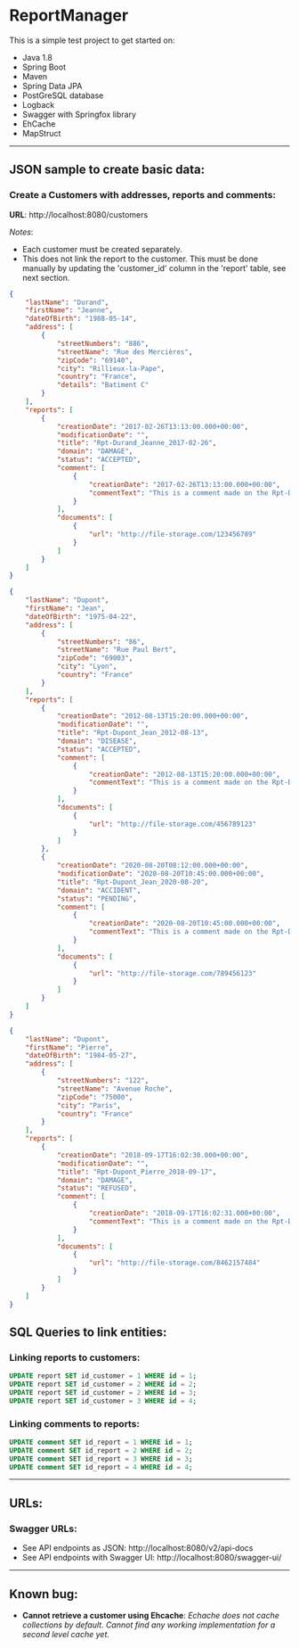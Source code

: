 # ReportManager
This is a simple test project to get started on:
  - Java 1.8
  - Spring Boot
  - Maven
  - Spring Data JPA
  - PostGreSQL database
  - Logback
  - Swagger with Springfox library
  - EhCache
  - MapStruct

***
## JSON sample to create basic data:
### Create a Customers with addresses, reports and comments:
**URL**: http://localhost:8080/customers

*Notes*: 
  - Each customer must be created separately.
  - This does not link the report to the customer. This must be done manually by updating the 'customer_id' column in the 'report' table, see next section.
```json
{
    "lastName": "Durand",
    "firstName": "Jeanne",
    "dateOfBirth": "1988-05-14",
    "address": [
        {
            "streetNumbers": "886",
            "streetName": "Rue des Mercières",
            "zipCode": "69140",
            "city": "Rillieux-la-Pape",
            "country": "France",
            "details": "Batiment C"
        }
    ],
    "reports": [
        {
            "creationDate": "2017-02-26T13:13:00.000+00:00",
            "modificationDate": "",
            "title": "Rpt-Durand_Jeanne_2017-02-26",
            "domain": "DAMAGE",
            "status": "ACCEPTED",
            "comment": [
                {
                    "creationDate": "2017-02-26T13:13:00.000+00:00",
                    "commentText": "This is a comment made on the Rpt-Durand_Jeanne_2017-02-26"
                }
            ],
            "documents": [
                {
                    "url": "http://file-storage.com/123456789"
                }
            ]
        }
    ]
}
```
```json
{
    "lastName": "Dupont",
    "firstName": "Jean",
    "dateOfBirth": "1975-04-22",
    "address": [
        {
            "streetNumbers": "86",
            "streetName": "Rue Paul Bert",
            "zipCode": "69003",
            "city": "Lyon",
            "country": "France"
        }
    ],
    "reports": [
        {
            "creationDate": "2012-08-13T15:20:00.000+00:00",
            "modificationDate": "",
            "title": "Rpt-Dupont_Jean_2012-08-13",
            "domain": "DISEASE",
            "status": "ACCEPTED",
            "comment": [
                {
                    "creationDate": "2012-08-13T15:20:00.000+00:00",
                    "commentText": "This is a comment made on the Rpt-Dupont_Jean_2012-08-13"
                }
            ],
            "documents": [
                {
                    "url": "http://file-storage.com/456789123"
                }
            ]
        },
        {
            "creationDate": "2020-08-20T08:12:00.000+00:00",
            "modificationDate": "2020-08-20T10:45:00.000+00:00",
            "title": "Rpt-Dupont_Jean_2020-08-20",
            "domain": "ACCIDENT",
            "status": "PENDING",
            "comment": [
                {
                    "creationDate": "2020-08-20T10:45:00.000+00:00",
                    "commentText": "This is a comment made on the Rpt-Dupont_Jean_2020-08-20"
                }
            ],
            "documents": [
                {
                    "url": "http://file-storage.com/789456123"
                }
            ]
        }
    ]
}
```
```json
{
    "lastName": "Dupont",
    "firstName": "Pierre",
    "dateOfBirth": "1984-05-27",
    "address": [
        {
            "streetNumbers": "122",
            "streetName": "Avenue Roche",
            "zipCode": "75000",
            "city": "Paris",
            "country": "France"
        }
    ],
    "reports": [
        {
            "creationDate": "2018-09-17T16:02:30.000+00:00",
            "modificationDate": "",
            "title": "Rpt-Dupont_Pierre_2018-09-17",
            "domain": "DAMAGE",
            "status": "REFUSED",
            "comment": [
                {
                    "creationDate": "2018-09-17T16:02:31.000+00:00",
                    "commentText": "This is a comment made on the Rpt-Dupont_Pierre_2018-09-17"
                }
            ],
            "documents": [
                {
                    "url": "http://file-storage.com/8462157484"
                }
            ]
        }
    ]
}
```

## SQL Queries to link entities:
### Linking reports to customers:
```sql
UPDATE report SET id_customer = 1 WHERE id = 1;
UPDATE report SET id_customer = 2 WHERE id = 2;
UPDATE report SET id_customer = 2 WHERE id = 3;
UPDATE report SET id_customer = 3 WHERE id = 4;
```
### Linking comments to reports:
```sql
UPDATE comment SET id_report = 1 WHERE id = 1;
UPDATE comment SET id_report = 2 WHERE id = 2;
UPDATE comment SET id_report = 3 WHERE id = 3;
UPDATE comment SET id_report = 4 WHERE id = 4;
```
***
## URLs:
### Swagger URLs:
- See API endpoints as JSON: http://localhost:8080/v2/api-docs
- See API endpoints with Swagger UI: http://localhost:8080/swagger-ui/
***
## Known bug:
- **Cannot retrieve a customer using Ehcache**: *Echache does not cache collections by default. Cannot find any working implementation for a second level cache yet.*
